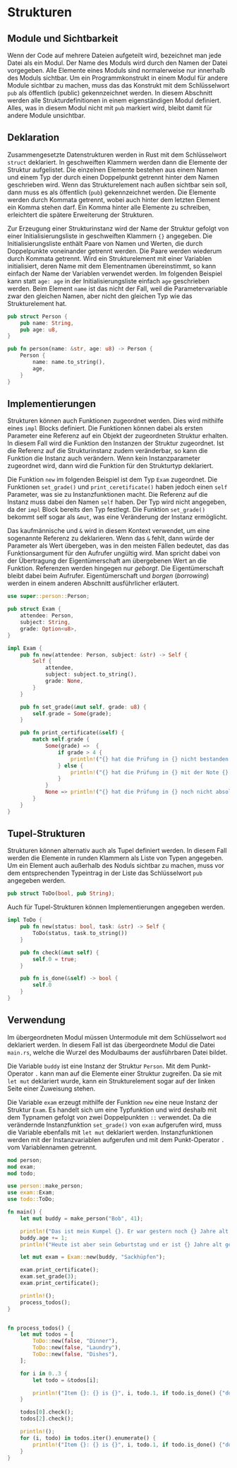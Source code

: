 # Strukturen

## Module und Sichtbarkeit

Wenn der Code auf mehrere Dateien aufgeteilt wird, bezeichnet man jede Datei als ein Modul. Der Name des Moduls
wird durch den Namen der Datei vorgegeben. Alle Elemente eines Moduls sind normalerweise nur innerhalb des 
Moduls sichtbar. Um ein Programmkonstrukt in einem Modul für andere Module sichtbar zu machen, muss das
das Konstrukt mit dem Schlüsselwort `pub` als öffentlich (public) gekennzeichnet werden. In diesem Abschnitt 
werden alle Strukturdefinitionen in einem eigenständigen Modul definiert. Alles, was in diesem Modul nicht 
mit `pub` markiert wird, bleibt damit für andere Module unsichtbar.

## Deklaration

Zusammengesetzte Datenstrukturen werden in Rust mit dem Schlüsselwort `struct` deklariert. In geschweiften 
Klammern werden dann die Elemente der Struktur aufgelistet. Die einzelnen Elemente bestehen aus einem Namen und
einem Typ der durch einen Doppelpunkt getrennt hinter dem Namen geschrieben wird. Wenn das Strukturelement 
nach außen sichtbar sein soll, dann muss es als öffentlich (`pub`) gekennzeichnet werden. Die Elemente werden 
durch Kommata getrennt, wobei auch hinter dem letzten Element ein Komma stehen darf. Ein Komma hinter alle 
Elemente zu schreiben, erleichtert die spätere Erweiterung der Strukturen.

Zur Erzeugung einer Strukturinstanz wird der Name der Struktur gefolgt von einer Initialisierungsliste
in geschweiften Klammern `{}` angegeben. Die Initialisierungsliste enthält Paare von Namen und Werten, die durch 
Doppelpunkte voneinander getrennt werden. Die Paare werden wiederum durch Kommata getrennt. Wird ein Strukturelement 
mit einer Variablen initialisiert, deren Name mit dem Elementnamen übereinstimmt, so kann einfach der Name der 
Variablen verwendet werden. Im folgenden Beispiel kann statt `age: age` in der Initialisierungsliste einfach `age` 
geschrieben werden. Beim Element `name` ist das nicht der Fall, weil die Parametervariable zwar den gleichen Namen,
aber nicht den gleichen Typ wie das Strukturelement hat.

```rust
pub struct Person {
    pub name: String,
    pub age: u8,
}

pub fn person(name: &str, age: u8) -> Person {
    Person {
        name: name.to_string(),
        age,
    }
}
```

## Implementierungen

Strukturen können auch Funktionen zugeordnet werden. Dies wird mithilfe eines `impl` Blocks definiert. Die
Funktionen können dabei als ersten Parameter eine Referenz auf ein Objekt der zugeordneten Struktur erhalten. 
In diesem Fall wird die Funktion den Instanzen der Struktur zugeordnet. Ist die Referenz auf die Strukturinstanz 
zudem veränderbar, so kann die Funktion die Instanz auch verändern. Wenn kein Instanzparameter zugeordnet wird, 
dann wird die Funktion für den Strukturtyp deklariert.

Die Funktion `new` im folgenden Beispiel ist dem Typ `Exam` zugeordnet. Die Funktionen `set_grade()` und
`print_ceretificate()` haben jedoch einen `self` Parameter, was sie zu Instanzfunktionen macht. Die Referenz 
auf die Instanz muss dabei den Namen `self` haben. Der Typ wird nicht angegeben, da der `impl` Block bereits 
den Typ festlegt. Die Funktion `set_grade()` bekommt self sogar als `&mut`, was eine Veränderung der Instanz 
ermöglicht.

Das kaufmännische und `&` wird in diesem Kontext verwendet, um eine sogenannte Referenz zu deklarieren. Wenn 
das `&` fehlt, dann würde der Parameter als Wert übergeben, was in den meisten Fällen bedeutet, das das 
Funktionsargument für den Aufrufer ungültig wird. Man spricht dabei von der Übertragung der Eigentümerschaft 
am übergebenen Wert an die Funktion. Referenzen werden hingegen nur *geborgt*. Die Eigentümerschaft bleibt 
dabei beim Aufrufer. Eigentümerschaft und *borgen* (*borrowing*) werden in einem anderen Abschnitt ausführlicher 
erläutert.

```rust
use super::person::Person;

pub struct Exam {
    attendee: Person,
    subject: String,
    grade: Option<u8>,
}

impl Exam {
    pub fn new(attendee: Person, subject: &str) -> Self {
        Self {
            attendee,
            subject: subject.to_string(),
            grade: None,
        }
    }

    pub fn set_grade(&mut self, grade: u8) {
        self.grade = Some(grade);
    }

    pub fn print_certificate(&self) {
        match self.grade {
            Some(grade) =>  {
                if grade > 4 {
                    println!("{} hat die Prüfung in {} nicht bestanden.", self.attendee.name, self.subject);
                } else {
                    println!("{} hat die Prüfung in {} mit der Note {} bestanden.", self.attendee.name, self.subject, grade);
                }
            }
            None => println!("{} hat die Prüfung in {} noch nicht absolviert.", self.attendee.name, self.subject),
        }
    }
}
```

## Tupel-Strukturen

Strukturen können alternativ auch als Tupel definiert werden. In diesem Fall werden die Elemente in runden Klammern
als Liste von Typen angegeben. Um ein Element auch außerhalb des Noduls sichtbar zu machen, muss vor dem entsprechenden
Typeintrag in der Liste das Schlüsselwort `pub` angegeben werden.

```rust
pub struct ToDo(bool, pub String);
```

Auch für Tupel-Strukturen können Implementierungen angegeben werden.

```rust
impl ToDo {
    pub fn new(status: bool, task: &str) -> Self {
        ToDo(status, task.to_string())
    }

    pub fn check(&mut self) {
        self.0 = true;
    }

    pub fn is_done(&self) -> bool {
        self.0
    }
}
```

## Verwendung

Im übergeordneten Modul müssen Untermodule mit dem Schlüsselwort `mod` deklariert werden. In diesem Fall ist das
übergeordnete Modul die Datei `main.rs`, welche die Wurzel des Modulbaums der ausführbaren Datei bildet. 

Die Variable `buddy` ist eine Instanz der Struktur `Person`. Mit dem Punkt-Operator `.` kann man auf die Elemente
einer Struktur zugreifen. Da sie mit `let mut` deklariert wurde, kann ein Strukturelement sogar auf der linken Seite
einer Zuweisung stehen.

Die Variable `exam` erzeugt mithilfe der Funktion `new` eine neue Instanz der Struktur `Exam`. Es handelt sich um
eine Typfunktion und wird deshalb mit dem Typnamen gefolgt von zwei Doppelpunkten `::` verwendet. Da die 
verändernde Instanzfunktion `set_grade()` von `exam` aufgerufen wird, muss die Variable ebenfalls mit `let mut` 
deklariert werden. Instanzfunktionen werden mit der Instanzvariablen aufgerufen und mit dem Punkt-Operator `.` 
vom Variablennamen getrennt.

```rust
mod person;
mod exam;
mod todo;

use person::make_person;
use exam::Exam;
use todo::ToDo;

fn main() {
    let mut buddy = make_person("Bob", 41);

    println!("Das ist mein Kumpel {}. Er war gestern noch {} Jahre alt.", buddy.name, buddy.age);
    buddy.age += 1;
    println!("Heute ist aber sein Geburtstag und er ist {} Jahre alt geworden.", buddy.age);

    let mut exam = Exam::new(buddy, "Sackhüpfen");

    exam.print_certificate();
    exam.set_grade(3);
    exam.print_certificate();

    println!();
    process_todos();
}


fn process_todos() {
    let mut todos = [
        ToDo::new(false, "Dinner"),
        ToDo::new(false, "Laundry"),
        ToDo::new(false, "Dishes"),
    ];

    for i in 0..3 {
        let todo = &todos[i];

        println!("Item {}: {} is {}", i, todo.1, if todo.is_done() {"done"} else {"open"});
    }

    todos[0].check();
    todos[2].check();

    println!();
    for (i, todo) in todos.iter().enumerate() {
        println!("Item {}: {} is {}", i, todo.1, if todo.is_done() {"done"} else {"still open"});
    }
}
```


